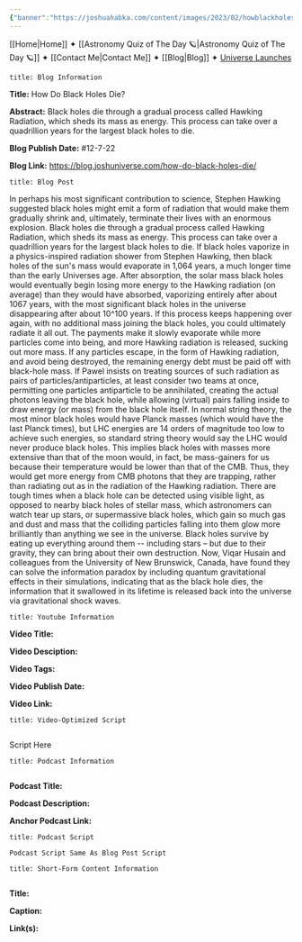 ```yaml
---
{"banner":"https://joshuahabka.com/content/images/2023/02/howblackholesdiethumbnail--1-.png","banner_x":0.5,"dg-publish":true,"permalink":"/blog/how-do-black-holes-die/","dgPassFrontmatter":true,"noteIcon":"","created":"","updated":""}
---
```




<div class="transclusion internal-embed is-loaded"><div class="markdown-embed">



[[Home\|Home]] ✦ [[Astronomy Quiz of The Day 🪐\|Astronomy Quiz of The Day 🪐]] ✦ [[Contact Me\|Contact Me]] ✦ [[Blog\|Blog]] ✦ [Universe Launches](https://stardashusa.com/)


</div></div>


```ad-info
title: Blog Information
```

**Title:** How Do Black Holes Die?

**Abstract:** Black holes die through a gradual process called Hawking Radiation, which sheds its mass as energy. This process can take over a quadrillion years for the largest black holes to die.

**Blog Publish Date:** #12-7-22

**Blog Link:** https://blog.joshuniverse.com/how-do-black-holes-die/

```ad-abstract
title: Blog Post
```

In perhaps his most significant contribution to science, Stephen Hawking suggested black holes might emit a form of radiation that would make them gradually shrink and, ultimately, terminate their lives with an enormous explosion. Black holes die through a gradual process called Hawking Radiation, which sheds its mass as energy. This process can take over a quadrillion years for the largest black holes to die. If black holes vaporize in a physics-inspired radiation shower from Stephen Hawking, then black holes of the sun's mass would evaporate in 1,064 years, a much longer time than the early Universes age. After absorption, the solar mass black holes would eventually begin losing more energy to the Hawking radiation (on average) than they would have absorbed, vaporizing entirely after about 1067 years, with the most significant black holes in the universe disappearing after about 10^100 years.
If this process keeps happening over again, with no additional mass joining the black holes, you could ultimately radiate it all out. The payments make it slowly evaporate while more particles come into being, and more Hawking radiation is released, sucking out more mass. If any particles escape, in the form of Hawking radiation, and avoid being destroyed, the remaining energy debt must be paid off with black-hole mass.
If Pawel insists on treating sources of such radiation as pairs of particles/antiparticles, at least consider two teams at once, permitting one particles antiparticle to be annihilated, creating the actual photons leaving the black hole, while allowing (virtual) pairs falling inside to draw energy (or mass) from the black hole itself.
In normal string theory, the most minor black holes would have Planck masses (which would have the last Planck times), but LHC energies are 14 orders of magnitude too low to achieve such energies, so standard string theory would say the LHC would never produce black holes. This implies black holes with masses more extensive than that of the moon would, in fact, be mass-gainers for us because their temperature would be lower than that of the CMB. Thus, they would get more energy from CMB photons that they are trapping, rather than radiating out as in the radiation of the Hawking radiation. There are tough times when a black hole can be detected using visible light, as opposed to nearby black holes of stellar mass, which astronomers can watch tear up stars, or supermassive black holes, which gain so much gas and dust and mass that the colliding particles falling into them glow more brilliantly than anything we see in the universe.
Black holes survive by eating up everything around them -- including stars – but due to their gravity, they can bring about their own destruction. Now, Viqar Husain and colleagues from the University of New Brunswick, Canada, have found they can solve the information paradox by including quantum gravitational effects in their simulations, indicating that as the black hole dies, the information that it swallowed in its lifetime is released back into the universe via gravitational shock waves.

```ad-info
title: Youtube Information
```

**Video Title:**

**Video Desciption:**

**Video Tags:**

**Video Publish Date:**

**Video Link:**

```ad-abstract
title: Video-Optimized Script


```

Script Here

```ad-info
title: Podcast Information


```

**Podcast Title:**

**Podcast Description:**

**Anchor Podcast Link:**

```ad-info
title: Podcast Script

Podcast Script Same As Blog Post Script

```


```ad-info
title: Short-Form Content Information


```

**Title:**

**Caption:**

**Link(s):**

